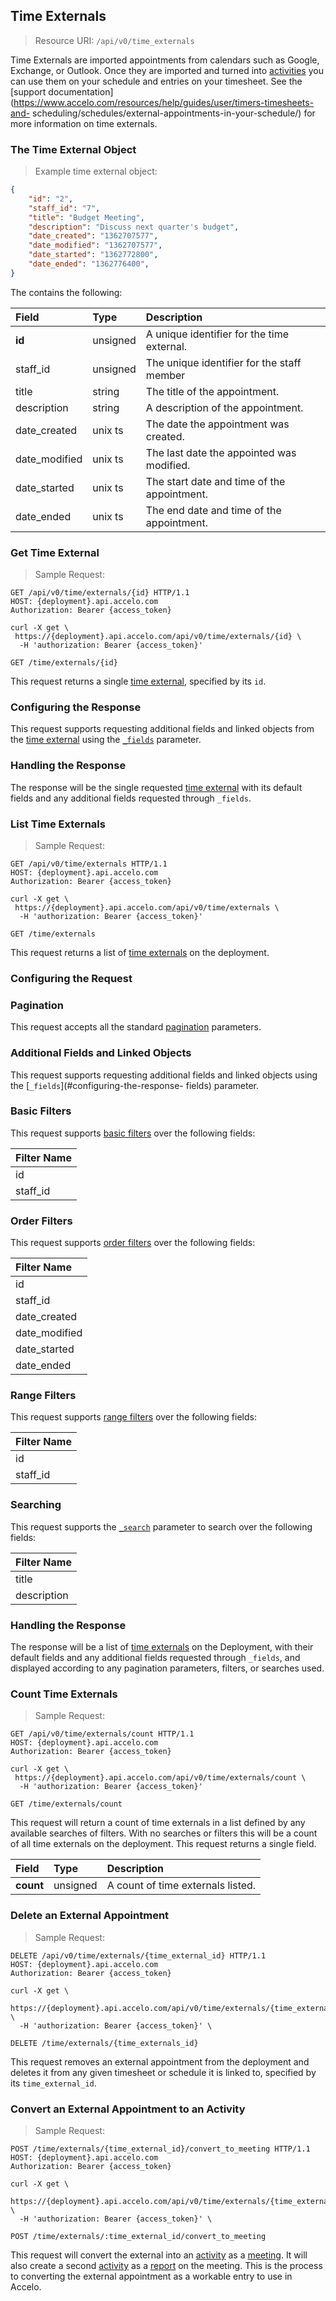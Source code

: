 ## Time Externals
> Resource URI: 
`/api/v0/time_externals`

Time Externals are imported appointments from calendars such as Google, Exchange, or Outlook. Once they are
imported and turned into [activities](the-activity-object) you can use them on your schedule and entries on your
timesheet. See the [support documentation](https://www.accelo.com/resources/help/guides/user/timers-timesheets-and-
scheduling/schedules/external-appointments-in-your-schedule/) for more information on time externals.

### The Time External Object
> Example time external object:

```json
{
	"id": "2",
	"staff_id": "7",
	"title": "Budget Meeting",
	"description": "Discuss next quarter's budget",
	"date_created": "1362707577",
	"date_modified": "1362707577",
	"date_started": "1362772800",
	"date_ended": "1362776400",
}
```

The contains the following:

| Field | Type | Description |
|:-|:-|:-|
| **id** | unsigned | A unique identifier for the time external. |
| staff_id | unsigned | The unique identifier for the staff member |
| title | string | The title of the appointment. |
| description | string | A description of the appointment. |
| date_created | unix ts | The date the appointment was created. |
| date_modified | unix ts | The last date the appointed was modified. |
| date_started | unix ts | The start date and time of the appointment. |
| date_ended | unix ts | The end date and time of the appointment. |





### Get Time External 
> Sample Request: 

```http
GET /api/v0/time/externals/{id} HTTP/1.1
HOST: {deployment}.api.accelo.com
Authorization: Bearer {access_token}
```

```shell
curl -X get \ 
 https://{deployment}.api.accelo.com/api/v0/time/externals/{id} \
  -H 'authorization: Bearer {access_token}'
```

`GET /time/externals/{id}`

This request returns a single [time external](#the-time-external-object), specified by its `id`.

### Configuring the Response

This request supports requesting additional fields and linked objects from the [time external](#the-time-external-object) 
using the [`_fields`](#configuring-the-response-fields) parameter.

### Handling the Response

The response will be the single requested [time external](#the-time-external-object) with its default fields and any
additional fields requested through `_fields`.





### List Time Externals
> Sample Request:

```http
GET /api/v0/time/externals HTTP/1.1
HOST: {deployment}.api.accelo.com
Authorization: Bearer {access_token}
```

```shell
curl -X get \ 
 https://{deployment}.api.accelo.com/api/v0/time/externals \
  -H 'authorization: Bearer {access_token}'
```

`GET /time/externals`


This request returns a list of [time externals](#the-time-external-object) on the deployment.

### Configuring the Request

### Pagination

This request accepts all the standard [pagination](#configuring-the-response-pagination) parameters.

### Additional Fields and Linked Objects

This request supports requesting additional fields and linked objects using the [`_fields`](#configuring-the-response-
fields) parameter.

### Basic Filters

This request supports [basic filters](#filters-basic-filters) over the following fields:

| Filter Name |
|:-|
| id |
| staff_id |

### Order Filters 

This request supports [order filters](#filters-order-filters) over the following fields:

| Filter Name |
|:-|
| id |
| staff_id |
| date_created |
| date_modified |
| date_started |
| date_ended |

### Range Filters

This request supports [range filters](#filters-range-filters) over the following fields:

| Filter Name |
|:-|
| id |
| staff_id |

### Searching 

This request supports the [`_search`](#configuring-the-response-searching) parameter to search over the following fields:

| Filter Name |
|:-|
| title |
| description |

### Handling the Response 


The response will be a list of [time externals](#the-time-external-object) on the Deployment, with their default fields and
any additional fields requested through `_fields`, and displayed according to any pagination parameters, filters, or
searches used.






### Count Time Externals
> Sample Request:

```http
GET /api/v0/time/externals/count HTTP/1.1
HOST: {deployment}.api.accelo.com
Authorization: Bearer {access_token}
```

```shell
curl -X get \ 
 https://{deployment}.api.accelo.com/api/v0/time/externals/count \
  -H 'authorization: Bearer {access_token}'
```


`GET /time/externals/count`

This request will return a count of time externals in a list defined by any available searches of filters.
With no searches or filters this will be a count of all time externals on the deployment. This request returns a single field.

| Field | Type | Description |
|:-|:-|:-|
| **count** | unsigned | A count of time externals listed. |






### Delete an External Appointment
> Sample Request: 

```http
DELETE /api/v0/time/externals/{time_external_id} HTTP/1.1
HOST: {deployment}.api.accelo.com
Authorization: Bearer {access_token}
```

```shell
curl -X get \
 https://{deployment}.api.accelo.com/api/v0/time/externals/{time_external_id} \
  -H 'authorization: Bearer {access_token}' \
```

`DELETE /time/externals/{time_externals_id}`

This request removes an external appointment from the deployment and deletes it from any given timesheet or schedule it
is linked to, specified by its `time_external_id`.






### Convert an External Appointment to an Activity
>Sample Request:

```http
POST /time/externals/{time_external_id}/convert_to_meeting HTTP/1.1
HOST: {deployment}.api.accelo.com
Authorization: Bearer {access_token}
```

```shell
curl -X get \
 https://{deployment}.api.accelo.com/api/v0/time/externals/{time_external_id}/convert_to_meeting \
  -H 'authorization: Bearer {access_token}' \
```


`POST /time/externals/:time_external_id/convert_to_meeting` 

This request will convert the external into an [activity](the-activity-object) as a [meeting](activity-medium). It will
also create a second [activity](the-activity-object) as a [report](activity-medium) on the meeting. This is the process
to converting the external appointment as a workable entry to use in Accelo.
